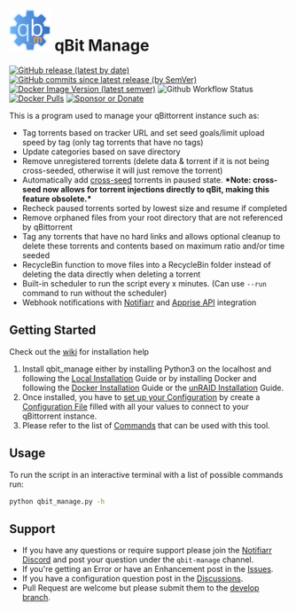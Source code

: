 # <img src="qbm_logo.png" width="75"> qBit Manage

[![GitHub release (latest by date)](https://img.shields.io/github/v/release/StuffAnThings/qbit_manage?style=plastic)](https://github.com/StuffAnThings/qbit_manage/releases)
[![GitHub commits since latest release (by SemVer)](https://img.shields.io/github/commits-since/StuffAnThings/qbit_manage/latest/develop?label=Commits%20in%20Develop&style=plastic)](https://github.com/StuffAnThings/qbit_manage/tree/develop)
[![Docker Image Version (latest semver)](https://img.shields.io/docker/v/bobokun/qbit_manage?label=docker&sort=semver&style=plastic)](https://hub.docker.com/r/bobokun/qbit_manage)
![Github Workflow Status](https://img.shields.io/github/workflow/status/StuffAnThings/qbit_manage/Docker%20Latest%20Release?style=plastic)
[![Docker Pulls](https://img.shields.io/docker/pulls/bobokun/qbit_manage?style=plastic)](https://hub.docker.com/r/bobokun/qbit_manage)
[![Sponsor or Donate](https://img.shields.io/badge/-Sponsor_or_Donate-blueviolet?style=plastic)](https://github.com/sponsors/bobokun)

This is a program used to manage your qBittorrent instance such as:

* Tag torrents based on tracker URL and set seed goals/limit upload speed by tag (only tag torrents that have no tags)
* Update categories based on save directory
* Remove unregistered torrents (delete data & torrent if it is not being cross-seeded, otherwise it will just remove the torrent)
* Automatically add [cross-seed](https://github.com/mmgoodnow/cross-seed) torrents in paused state. **\*Note: cross-seed now allows for torrent injections directly to qBit, making this feature obsolete.\***
* Recheck paused torrents sorted by lowest size and resume if completed
* Remove orphaned files from your root directory that are not referenced by qBittorrent
* Tag any torrents that have no hard links and allows optional cleanup to delete these torrents and contents based on maximum ratio and/or time seeded
* RecycleBin function to move files into a RecycleBin folder instead of deleting the data directly when deleting a torrent
* Built-in scheduler to run the script every x minutes. (Can use `--run` command to run without the scheduler)
* Webhook notifications with [Notifiarr](https://notifiarr.com/) and [Apprise API](https://github.com/caronc/apprise-api) integration
## Getting Started

Check out the [wiki](https://github.com/StuffAnThings/qbit_manage/wiki) for installation help
1. Install qbit_manage either by installing Python3 on the localhost and following the [Local Installation](https://github.com/StuffAnThings/qbit_manage/wiki/Local-Installations) Guide or by installing Docker and following the [Docker Installation](https://github.com/StuffAnThings/qbit_manage/wiki/Docker-Installation) Guide or the [unRAID Installation](https://github.com/StuffAnThings/qbit_manage/wiki/Unraid-Installation) Guide.<br>
2. Once installed, you have to [set up your Configuration](https://github.com/StuffAnThings/qbit_manage/wiki/Config-Setup) by create a [Configuration File](https://github.com/StuffAnThings/qbit_manage/blob/master/config/config.yml.sample) filled with all your values to connect to your qBittorrent instance. 
3. Please refer to the list of [Commands](https://github.com/StuffAnThings/qbit_manage/wiki/Commands) that can be used with this tool.
## Usage
To run the script in an interactive terminal with a list of possible commands run:

```bash
python qbit_manage.py -h
```
## Support
* If you have any questions or require support please join the [Notifiarr Discord](https://discord.com/invite/AURf8Yz) and post your question under the `qbit-manage` channel.
* If you're getting an Error or have an Enhancement post in the [Issues](https://github.com/StuffAnThings/qbit_manage/issues/new).
* If you have a configuration question post in the [Discussions](https://github.com/StuffAnThings/qbit_manage/discussions/new).
* Pull Request are welcome but please submit them to the [develop branch](https://github.com/StuffAnThings/qbit_manage/tree/develop).
